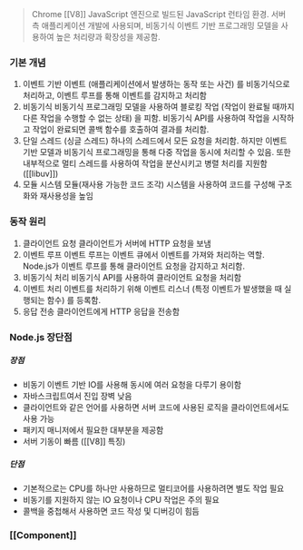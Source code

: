 >Chrome [[V8]] JavaScript 엔진으로 빌드된 JavaScript 런타임 환경. 서버 측 애플리케이션 개발에 사용되며, 비동기식 이벤트 기반 프로그래밍 모델을 사용하여 높은 처리량과 확장성을 제공함.

### 기본 개념
1. 이벤트 기반
	이벤트 (애플리케이션에서 발생하는 동작 또는 사건) 를 비동기식으로 처리하고, 이벤트 루프를 통해 이벤트를 감지하고 처리함
2. 비동기식
	비동기식 프로그래밍 모델을 사용하여 블로킹 작업 (작업이 완료될 때까지 다른 작업을 수행할 수 없는 상태) 을 피함. 비동기식 API를 사용하여 작업을 시작하고 작업이 완료되면 콜백 함수를 호출하여 결과를 처리함.
3. 단일 스레드 (싱글 스레드)
	하나의 스레드에서 모든 요청을 처리함. 하지만 이벤트 기반 모델과 비동기식 프로그래밍을 통해 다중 작업을 동시에 처리할 수 있음. 또한 내부적으로 멀티 스레드를 사용하여 작업을 분산시키고 병렬 처리를 지원함([[libuv]])
4. 모듈 시스템
	모듈(재사용 가능한 코드 조각) 시스템을 사용하여 코드를 구성해 구조화와 재사용성을 높임

### 동작 원리
1. 클라이언트 요청
	클라이언트가 서버에 HTTP 요청을 보냄
2. 이벤트 루프
	이벤트 루프는 이벤트 큐에서 이벤트를 가져와 처리하는 역할. Node.js가 이벤트 루프를 통해 클라이언트 요청을 감지하고 처리함.
3. 비동기식 처리
	비동기식 API를 사용하여 클라이언트 요청을 처리함
4. 이벤트 처리
	이벤트를 처리하기 위해 이벤트 리스너 (특정 이벤트가 발생했을 때 실행되는 함수) 를 등록함.
5. 응답 전송
	클라이언트에게 HTTP 응답을 전송함
### Node.js 장단점
##### 장점
- 비동기 이벤트 기반 IO를 사용해 동시에 여러 요청을 다루기 용이함
- 자바스크립트여서 진입 장벽 낮음
- 클라이언트와 같은 언어를 사용하면 서버 코드에 사용된 로직을 클라이언트에서도 사용 가능
- 패키지 매니저에서 필요한 대부분을 제공함
- 서버 기동이 빠름 ([[V8]] 특징)
##### 단점
- 기본적으로는 CPU를 하나만 사용하므로 멀티코어를 사용하려면 별도 작업 필요
- 비동기를 지원하지 않는 IO 요청이나 CPU 작업은 주의 필요
- 콜백을 중첩해서 사용하면 코드 작성 및 디버깅이 힘듬

### [[Component]]
